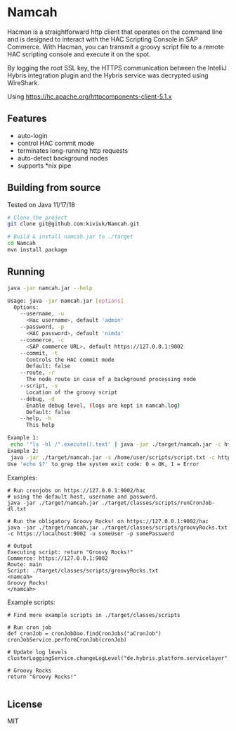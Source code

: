 # Namcah

Hacman is a straightforward http client that operates on the command line and is designed to interact with the HAC Scripting Console in SAP Commerce. With Hacman, you can transmit a groovy script file to a remote HAC scripting console and execute it on the spot.

By logging the root SSL key, the HTTPS communication between the IntelliJ Hybris integration plugin and the Hybris service was decrypted using WireShark.

Using https://hc.apache.org/httpcomponents-client-5.1.x
## Features

- auto-login
- control HAC commit mode
- terminates long-running http requests
- auto-detect background nodes
- supports *nix pipe

## Building from source

Tested on Java 11/17/18

```sh
# Clone the project
git clone git@github.com:kiviuk/Namcah.git

# Build & install namcah.jar to ./target 
cd Namcah
mvn install package
```

## Running

```sh
java -jar namcah.jar --help

Usage: java -jar namcah.jar [options]
  Options:
    --username, -u
      <Hac username>, default 'admin'
    --password, -p
      <HAC password>, default 'nimda'
    --commerce, -c
      <SAP commerce URL>, default https://127.0.0.1:9002
    --commit, -t
      Controls the HAC commit mode
      Default: false
    --route, -r
      The node route in case of a background processing node
    --script, -s
      Location of the groovy script
    --debug, -d
      Enable debug level, (logs are kept in namcah.log)
      Default: false
    --help, -h
      This help

Example 1:
 echo '"ls -hl /".execute().text' | java -jar ./target/namcah.jar -c https://localhost:9002 -u admin -p nimda
Example 2:
 java -jar ./target/namcah.jar -s /home/user/scripts/script.txt -c https://localhost:9002 -u admin -p nimda
Use 'echo $?' to grep the system exit code: 0 = OK, 1 = Error
```

Examples: 
```
# Run cronjobs on https://127.0.0.1:9002/hac
# using the default host, username and password.
java -jar ./target/namcah.jar ./target/classes/scripts/runCronJob-dl.txt

# Run the obligatory Groovy Rocks! on https://127.0.0.1:9002/hac
java -jar ./target/namcah.jar ./target/classes/scripts/groovyRocks.txt -c https://localhost:9002 -u someUser -p somePassword

# Output
Executing script: return "Groovy Rocks!"
Commerce: https://127.0.0.1:9002
Route: main
Script: ./target/classes/scripts/groovyRocks.txt
<namcah>
Groovy Rocks!
</namcah>

```
Example scripts:
```
# Find more example scripts in ./target/classes/scripts

# Run cron job
def cronJob = cronJobDao.findCronJobs("aCronJob")
cronJobService.performCronJob(cronJob)

# Update log levels
clusterLoggingService.changeLogLevel("de.hybris.platform.servicelayer","DEBUG")

# Groovy Rocks
return "Groovy Rocks!"


```
## License

MIT

